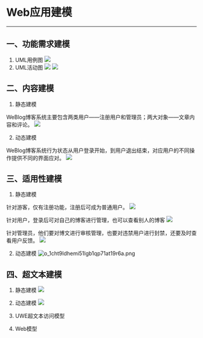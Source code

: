 ﻿# Web应用建模



---
 
  
## 一、功能需求建模

 1. UML用例图
 ![][1]
 2. UML活动图
![][2]
![][3]
 
 
## 二、内容建模

 1. 静态建模 
 
 WeBlog博客系统主要包含两类用户——注册用户和管理员；两大对象——文章内容和评论。
 ![][4] 
 
 2. 动态建模 
 
   WeBlog博客系统行为状态从用户登录开始，到用户退出结束，对应用户的不同操作提供不同的界面应对。
 ![][5]
 
 
 ## 三、适用性建模

 1. 静态建模 
 
 针对游客，仅有注册功能，注册后可成为普通用户。
![][6] 

针对用户，登录后可对自己的博客进行管理，也可以查看别人的博客 
![][7] 

针对管理员，他们要对博文进行审核管理，也要对违禁用户进行封禁，还要及时查看用户反馈。
![][8] 

 2. 动态建模
 ![o_1cht9ldhemi51lgb1qp71at19r6a.png](http://odiyqfo1k.bkt.clouddn.com/o_1cht9ldhemi51lgb1qp71at19r6a.png)
 
 
 ## 四、超文本建模

 1. 静态建模
 ![][9] 
 
 2. 动态建模
 ![][10] 
 
 3. UWE超文本访问模型 
 
 4. Web模型


  [1]: http://odiyqfo1k.bkt.clouddn.com/o_1cht9hhor7rk1vp01n31jjt1048a.png
  [2]: http://odiyqfo1k.bkt.clouddn.com/o_1cht9fgr917en9a21eaea5hfdpa.png
  [3]: http://odiyqfo1k.bkt.clouddn.com/o_1cht9gu7tk9b8ts1u5n8c21m3qa.png
  [4]: http://odiyqfo1k.bkt.clouddn.com/o_1cht9ic14a881mfntpt1mltlv7a.png
  [5]: http://odiyqfo1k.bkt.clouddn.com/o_1cht9j98012lb1j6q15t74s2cjga.png
  [6]: http://odiyqfo1k.bkt.clouddn.com/o_1cht9jsq61refml21hp411te1sn0a.png
  [7]: http://odiyqfo1k.bkt.clouddn.com/o_1cht9k9h7159p1tb9falvub1jq3a.png
  [8]: http://odiyqfo1k.bkt.clouddn.com/o_1cht9kmau4i01c4gdp2h7c1pf3a.png
  [9]: http://odiyqfo1k.bkt.clouddn.com/o_1cht9d1me14of1p9ctst1n5uda9a.png
  [10]: http://odiyqfo1k.bkt.clouddn.com/o_1cht998g91da0rs01qj91t8i1s1qa.png
